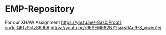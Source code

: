 # EMP-Repository
For our XHAW Assignment
https://youtu.be/-8as0iProbI?si=1cjQKfz9ctzS6Jb6
https://youtu.be/r9ESEM682NY?si=s9Au9-S_viwvu1ej

